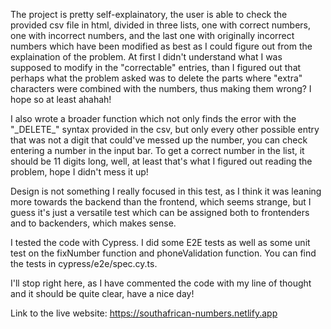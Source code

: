 The project is pretty self-explainatory, the user is able to check the provided csv file in html, divided in three lists, one with correct numbers, one with incorrect numbers, and the last one with originally incorrect numbers which have been modified as best as I could figure out from the explaination of the problem. At first I didn't understand what I was supposed to modify in the "correctable" entries, than I figured out that perhaps what the problem asked was to delete the parts where "extra" characters were combined with the numbers, thus making them wrong? I hope so at least ahahah!

I also wrote a broader function which not only finds the error with the "\_DELETE\_" syntax provided in the csv, but only every other possible entry that was not a digit that could've messed up the number, you can check entering a number in the input bar. To get a correct number in the list, it should be 11 digits long, well, at least that's what I figured out reading the problem, hope I didn't mess it up!

Design is not something I really focused in this test, as I think it was leaning more towards the backend than the frontend, which seems strange, but I guess it's just a versatile test which can be assigned both to frontenders and to backenders, which makes sense.

I tested the code with Cypress. I did some E2E tests as well as some unit test on the fixNumber function and phoneValidation function. You can find the tests in cypress/e2e/spec.cy.ts.

I'll stop right here, as I have commented the code with my line of thought and it should be quite clear, have a nice day!

Link to the live website: https://southafrican-numbers.netlify.app
